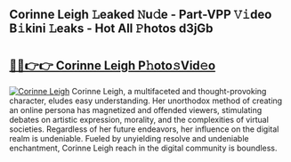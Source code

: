 ## Corinne Leigh 𝙻eaked 𝙽u𝚍e - Part-VPP 𝚅𝚒deo B𝚒kini 𝙻eaks - Hot All 𝙿hotos d3jGb

# <h2><a href="http://ld421be.urlbe.top/?page=Corinne+Leigh">🔗🔗👉👉 Corinne Leigh P𝚑oto𝚜Vid𝚎o</a></h2>

[![Corinne Leigh](https://i.imgur.com/eBuTRDB.gif)](http://ld421be.urlbe.top/?page=Corinne+Leigh)
Corinne Leigh, a multifaceted and thought-provoking character, eludes easy understanding. Her unorthodox method of creating an online persona has magnetized and offended viewers, stimulating debates on artistic expression, morality, and the complexities of virtual societies. Regardless of her future endeavors, her influence on the digital realm is undeniable. Fueled by unyielding resolve and undeniable enchantment, Corinne Leigh reach in the digital community is boundless.
